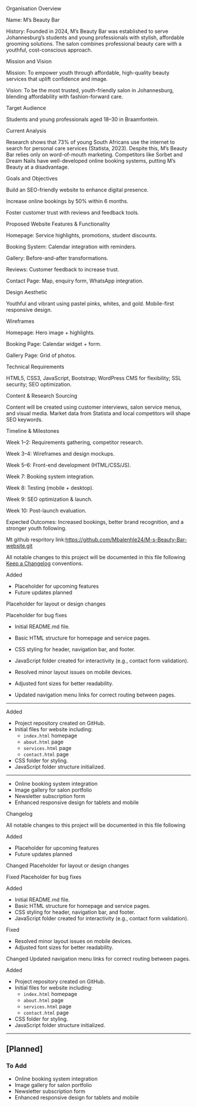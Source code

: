 Organisation Overview



Name: M’s Beauty Bar

History: Founded in 2024, M’s Beauty Bar was established to serve Johannesburg’s students and young professionals with stylish, affordable grooming solutions. The salon combines professional beauty care with a youthful, cost-conscious approach.



Mission and Vision



Mission: To empower youth through affordable, high-quality beauty services that uplift confidence and image.

Vision: To be the most trusted, youth-friendly salon in Johannesburg, blending affordability with fashion-forward care.



Target Audience



Students and young professionals aged 18–30 in Braamfontein.



Current Analysis



Research shows that 73% of young South Africans use the internet to search for personal care services (Statista, 2023). Despite this, M’s Beauty Bar relies only on word-of-mouth marketing. Competitors like Sorbet and Dream Nails have well-developed online booking systems, putting M’s Beauty at a disadvantage.



Goals and Objectives



Build an SEO-friendly website to enhance digital presence.



Increase online bookings by 50% within 6 months.



Foster customer trust with reviews and feedback tools.



Proposed Website Features \& Functionality



Homepage: Service highlights, promotions, student discounts.



Booking System: Calendar integration with reminders.



Gallery: Before-and-after transformations.



Reviews: Customer feedback to increase trust.



Contact Page: Map, enquiry form, WhatsApp integration.



Design Aesthetic



Youthful and vibrant using pastel pinks, whites, and gold. Mobile-first responsive design.



Wireframes



Homepage: Hero image + highlights.



Booking Page: Calendar widget + form.



Gallery Page: Grid of photos.



Technical Requirements



HTML5, CSS3, JavaScript, Bootstrap; WordPress CMS for flexibility; SSL security; SEO optimization.



Content \& Research Sourcing



Content will be created using customer interviews, salon service menus, and visual media. Market data from Statista and local competitors will shape SEO keywords.



Timeline \& Milestones



Week 1–2: Requirements gathering, competitor research.



Week 3–4: Wireframes and design mockups.



Week 5–6: Front-end development (HTML/CSS/JS).



Week 7: Booking system integration.



Week 8: Testing (mobile + desktop).



Week 9: SEO optimization \& launch.



Week 10: Post-launch evaluation.



Expected Outcomes: Increased bookings, better brand recognition, and a stronger youth following.

Mt github respritory link:https://github.com/Mbalenhle24/M-s-Beauty-Bar-website.git



All notable changes to this project will be documented in this file following [Keep a Changelog](https://keepachangelog.com/en/1.0.0/) conventions.




Added
- Placeholder for upcoming features
- Future updates planned


Placeholder for layout or design changes


 Placeholder for bug fixes




- Initial README.md file.
- Basic HTML structure for homepage and service pages.
- CSS styling for header, navigation bar, and footer.
- JavaScript folder created for interactivity (e.g., contact form validation).


- Resolved minor layout issues on mobile devices.
- Adjusted font sizes for better readability.


- Updated navigation menu links for correct routing between pages.

---


Added
- Project repository created on GitHub.
- Initial files for website including:
  - `index.html` homepage
  - `about.html` page
  - `services.html` page
  - `contact.html` page
- CSS folder for styling.
- JavaScript folder structure initialized.

---


- Online booking system integration
- Image gallery for salon portfolio
- Newsletter subscription form
- Enhanced responsive design for tablets and mobile

Changelog

All notable changes to this project will be documented in this file following


 Added
- Placeholder for upcoming features
- Future updates planned

Changed
Placeholder for layout or design changes

Fixed
Placeholder for bug fixes

Added
- Initial README.md file.
- Basic HTML structure for homepage and service pages.
- CSS styling for header, navigation bar, and footer.
- JavaScript folder created for interactivity (e.g., contact form validation).

Fixed
- Resolved minor layout issues on mobile devices.
- Adjusted font sizes for better readability.

Changed
 Updated navigation menu links for correct routing between pages.

Added
- Project repository created on GitHub.
- Initial files for website including:
  - `index.html` homepage
  - `about.html` page
  - `services.html` page
  - `contact.html` page
- CSS folder for styling.
- JavaScript folder structure initialized.

---

## [Planned]
### To Add
- Online booking system integration
- Image gallery for salon portfolio
- Newsletter subscription form
- Enhanced responsive design for tablets and mobile
